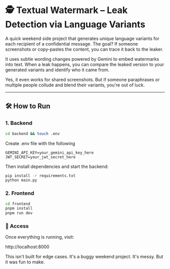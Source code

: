# 🕵️ Textual Watermark – Leak Detection via Language Variants

A quick weekend side project that generates unique language variants for each recipient of a confidential message. The goal? If someone screenshots or copy-pastes the content, you can trace it back to the leaker.

It uses subtle wording changes powered by Gemini to embed watermarks into text. When a leak happens, you can compare the leaked version to your generated variants and identify who it came from.

Yes, it even works for shared screenshots. But if someone paraphrases or multiple people collude and blend their variants, you're out of luck.

---

## 🛠️ How to Run

### 1. Backend

```sh
cd backend && touch .env
```

Create .env file with the following

```env
GEMINI_API_KEY=your_gemini_api_key_here
JWT_SECRET=your_jwt_secret_here
```

Then install dependencies and start the backend:

```sh
pip install -r requirements.txt
python main.py
```

### 2. Frontend

```sh
cd frontend
pnpm install
pnpm run dev
```

### 🚀 Access

Once everything is running, visit:

http://localhost:8000

This isn't built for edge cases. It's a buggy weekend project. It's messy. But it was fun to make.
